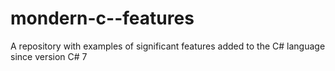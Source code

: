 # mondern-c--features
A repository with examples of significant features added to the C# language since version C# 7  
